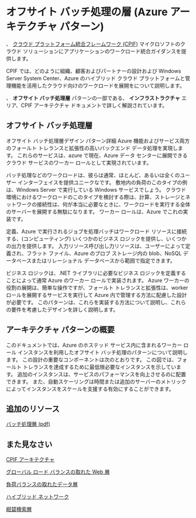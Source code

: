 <properties 
   pageTitle="Offsite Batch Processing Tier (Azure Architecture Patterns)" 
   description="The Offsite Batch Processing Tier pattern is part of the Infrastructure area, which is described extensively in the CPIF Architecture document." 
   services="" 
   documentationCenter="" 
   authors="arynes" 
   manager="fredhar" 
   editor=""/>

<tags
   ms.service="cloud-services"
   ms.devlang="multiple"
   ms.topic="article"
   ms.tgt_pltfrm="na"
   ms.workload="multiple" 
   ms.date="03/25/2015"
   ms.author="arynes"/>

# オフサイト バッチ処理の層 (Azure アーキテクチャ パターン)

、 [クラウド プラットフォーム統合フレームワーク (CPIF)](azure-architectures-cpif-overview.md) マイクロソフトのクラウド ソリューションにアプリケーションのワークロード統合ガイダンスを提供します。  

CPIF では、どのように組織、顧客およびパートナーの設計および Windows Server System Center、Azure のハイブリッド クラウド プラットフォームと管理機能を活用したクラウド向けのワークロードを展開をについて説明します。 

、 **オフサイト バッチ処理層** パターンの一部である、 **インフラストラクチャ** エリア、CPIF アーキテクチャ ドキュメントで詳しく解説されています。 

##  オフサイト バッチ処理層

オフサイト バッチ処理層デザイン パターン詳細 Azure 機能およびサービス両方のフォールト トレランスと拡張性の高いバックエンド データ処理を実現します。 これらのサービスは、azure で現在、Azure データ センターに展開できるクラウド サービスのワーカー ロールとして実現されています。   

バッチ処理などのワークロードは、彼らは通常、ほとんど、あるいは全くのユーザー インターフェイスを提供ユニークなです。 敷地内の負荷のこのタイプの例は、Windows Server で実行している Windows サービスでしょう。 クラウド環境におけるワークロードのこのタイプを検討する際は、計算、ストレージとネットワークの接続性は、何が本当に必要なときに、ワークロードを実行する全体のサーバーを展開する無駄になります。 ワーカー ロールは、Azure でこれの実装です。 

定義、Azure で実行されるジョブを処理バッチはワークロード リソースに接続する、(コンピューティング) いくつかのビジネス ロジックを提供し、いくつかの出力を提供します。 入力リソース呼び出し力リソースは、ユーザーによって定義され、フラット ファイル、Azure のブロブ ストレージ内の blob、NoSQL データベースまたはリレーショナル データベースから範囲で指定できます。   

ビジネス ロジックは、.NET ライブラリに必要なビジネス ロジックを定義することによって通常 Azure のワーカー ロールで実装されます。 Azure ワーカーの役割の展開は、簡単な操作ですが、フォールト トレランスと拡張性は、worker ロールを展開するサービスを実行して Azure 内で管理する方法に配慮した設計が必要です。 このパターンは、これらを実装する方法について説明し、これらの要件を考慮したデザインを詳しく説明します。 

## アーキテクチャ パターンの概要 

このドキュメントでは、Azure のホステッド サービス内に含まれるワーカー ロール インスタンスを利用したオフサイト バッチ処理のパターンについて説明します。 この設計の重要なコンポーネントは次のとおりです。 この図では、フォールト トレランスを達成するために最低限必要なインスタンスを示しています。 追加のインスタンスは、サービスのパフォーマンスを向上させるのに配置できます。 また、自動スケーリングは時間または追加のサーバーのメトリックによってインスタンスをスケールを支援する有効にすることができます。 

##  追加のリソース
[バッチ処理層 (pdf)](https://gallery.technet.microsoft.com/Cloud-Platform-Integration-0bc3f8b1)

## また見なさい
[CPIF アーキテクチャ](https://gallery.technet.microsoft.com/Cloud-Platform-Integration-bd1e434a) 

[グローバル ロード バランスの取れた Web 層](https://gallery.technet.microsoft.com/Cloud-Platform-Integration-2c3c663a) 

[負荷バランスの取れたデータ層](https://gallery.technet.microsoft.com/Cloud-Platform-Integration-dfb09e41)

[ハイブリッド ネットワーク](https://gallery.technet.microsoft.com/Cloud-Platform-Integration-5e401f38)

[紺碧検索層](https://gallery.technet.microsoft.com/Cloud-Platform-Integration-e581d65d) 

